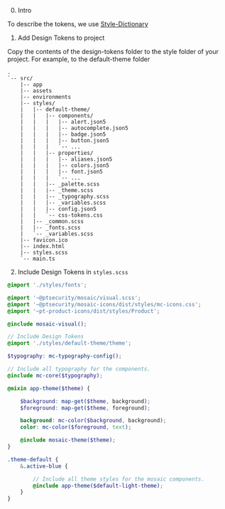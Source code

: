 0. Intro

To describe the tokens, we use [Style-Dictionary](https://amzn.github.io/style-dictionary/#/architecture)


1. Add Design Tokens to project

Copy the contents of the design-tokens folder to the style folder of your project.
For example, to the default-theme folder

```
.
`-- src/
    |-- app
    |-- assets
    |-- environments
    |-- styles/
    |   |-- default-theme/
    |   |   |-- components/
    |   |   |   |-- alert.json5
    |   |   |   |-- autocomplete.json5
    |   |   |   |-- badge.json5
    |   |   |   |-- button.json5
    |   |   |   `-- ...
    |   |   |-- properties/
    |   |   |   |-- aliases.json5
    |   |   |   |-- colors.json5
    |   |   |   |-- font.json5
    |   |   |   `-- ...
    |   |   |-- _palette.scss
    |   |   |-- _theme.scss
    |   |   |-- _typography.scss
    |   |   |-- _variables.scss
    |   |   |-- config.json5
    |   |   `-- css-tokens.css
    |   |-- _common.scss
    |   |-- _fonts.scss
    |   `-- _variables.scss
    |-- favicon.ico
    |-- index.html
    |-- styles.scss
    `-- main.ts
```

2. Include Design Tokens in ```styles.scss```

```scss
@import './styles/fonts';

@import '~@ptsecurity/mosaic/visual.scss';
@import '~@ptsecurity/mosaic-icons/dist/styles/mc-icons.css';
@import '~pt-product-icons/dist/styles/Product';

@include mosaic-visual();

// Include Design Tokens
@import './styles/default-theme/theme';

$typography: mc-typography-config();

// Include all typography for the components.
@include mc-core($typography);

@mixin app-theme($theme) {

    $background: map-get($theme, background);
    $foreground: map-get($theme, foreground);

    background: mc-color($background, background);
    color: mc-color($foreground, text);

    @include mosaic-theme($theme);
}

.theme-default {
    &.active-blue {

        // Include all theme styles for the mosaic components.
        @include app-theme($default-light-theme);
    }
}

```
